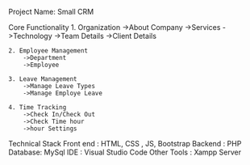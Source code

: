 Project Name: Small CRM  
 
Core Functionality
    1. Organization
        ->About Company
        ->Services
        ->Technology
        ->Team Details
        ->Client Details
 
    2. Employee Management
        ->Department
        ->Employee
 
    3. Leave Management
        ->Manage Leave Types
        ->Manage Employe Leave
 
    4. Time Tracking
        ->Check In/Check Out
        ->Check Time hour
        ->hour Settings
 
Technical Stack
    Front end : HTML, CSS , JS, Bootstrap
    Backend : PHP
    Database: MySql
    IDE : Visual Studio Code
    Other Tools : Xampp Server
